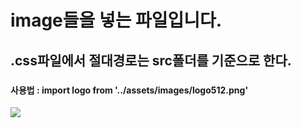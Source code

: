 # image들을 넣는 파일입니다.

## .css파일에서 절대경로는 src폴더를 기준으로 한다.

### 

#### 사용법 : import logo from '../assets/images/logo512.png'
<img src={logo} />

